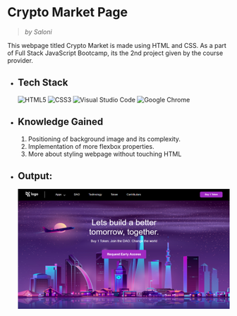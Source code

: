 # Crypto Market Page
> _by Saloni_

This webpage titled Crypto Market is made using HTML and CSS. As a part of Full Stack JavaScript Bootcamp, its the 2nd project given by the course provider.

 * ## Tech Stack

    ![HTML5](https://img.shields.io/badge/html5-%23E34F26.svg?style=for-the-badge&logo=html5&logoColor=white)
    ![CSS3](https://img.shields.io/badge/css3-%231572B6.svg?style=for-the-badge&logo=css3&logoColor=white)
    ![Visual Studio Code](https://img.shields.io/badge/Visual%20Studio%20Code-0078d7.svg?style=for-the-badge&logo=visual-studio-code&logoColor=white)
    ![Google Chrome](https://img.shields.io/badge/Google%20Chrome-4285F4?style=for-the-badge&logo=GoogleChrome&logoColor=white)

 * ## Knowledge Gained

   1. Positioning of background image and its complexity.
   2. Implementation of more flexbox properties.
   3. More about styling webpage without touching HTML

 * ## Output:

   ![](./assets/output.png)